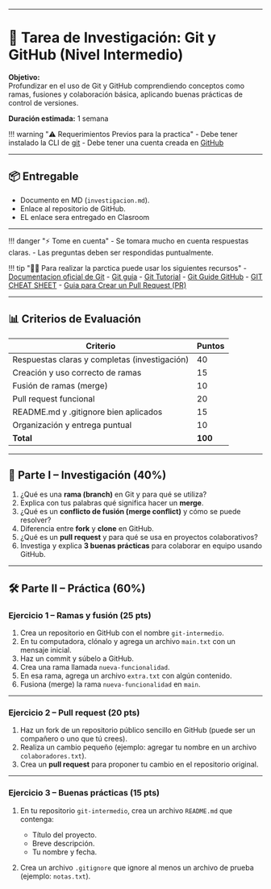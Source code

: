
---

# 📑 Tarea de Investigación: Git y GitHub (Nivel Intermedio)

**Objetivo:**  
Profundizar en el uso de Git y GitHub comprendiendo conceptos como ramas, fusiones y colaboración básica, aplicando buenas prácticas de control de versiones.

**Duración estimada:** 1 semana

!!! warning "⚠️ Requerimientos Previos para la practica"
    - Debe tener instalado la CLI de [git](https://git-scm.com/downloads)
    - Debe tener una cuenta creada en [GitHub](https://github.com/)


---


## 📦 Entregable

* Documento en MD (`investigacion.md`).
* Enlace al repositorio de GitHub.
* EL enlace sera entregado en Clasroom

---

!!! danger "⚡ Tome en cuenta"
    - Se tomara mucho en cuenta respuestas claras.
    - Las preguntas deben ser respondidas puntualmente.


!!! tip "💁‍♂️ Para realizar la parctica puede usar los siguientes recursos"
    - [Documentacion oficial de Git](https://git-scm.com/doc)
    - [Git guia](https://kevin-117.github.io/repo-sis-414-2025-s2/apuntes/GitGitHub/)
    - [Git Tutorial](https://www.w3schools.com/git/default.asp)
    - [Git Guide GitHub](https://github.com/git-guides)
    - [GIT CHEAT SHEET](https://education.github.com/git-cheat-sheet-education.pdf)
    - [Guia para Crear un Pull Request (PR)](https://kevin-117.github.io/repo-sis-414-2025-s2/guides/PullRequest/)

---

## 📊 Criterios de Evaluación

| Criterio                                      | Puntos  |
| --------------------------------------------- | ------- |
| Respuestas claras y completas (investigación) | 40      |
| Creación y uso correcto de ramas              | 15      |
| Fusión de ramas (merge)                       | 10      |
| Pull request funcional                        | 20      |
| README.md y .gitignore bien aplicados         | 15      |
| Organización y entrega puntual                | 10      |
| **Total**                                     | **100** |

---

## 📝 Parte I – Investigación (40%)

1. ¿Qué es una **rama (branch)** en Git y para qué se utiliza?
2. Explica con tus palabras qué significa hacer un **merge**.
3. ¿Qué es un **conflicto de fusión (merge conflict)** y cómo se puede resolver?
4. Diferencia entre **fork** y **clone** en GitHub.
5. ¿Qué es un **pull request** y para qué se usa en proyectos colaborativos?
6. Investiga y explica **3 buenas prácticas** para colaborar en equipo usando GitHub.

---

## 🛠️ Parte II – Práctica (60%)

### **Ejercicio 1 – Ramas y fusión (25 pts)**

1. Crea un repositorio en GitHub con el nombre `git-intermedio`.
2. En tu computadora, clónalo y agrega un archivo `main.txt` con un mensaje inicial.
3. Haz un commit y súbelo a GitHub.
4. Crea una rama llamada `nueva-funcionalidad`.
5. En esa rama, agrega un archivo `extra.txt` con algún contenido.
6. Fusiona (merge) la rama `nueva-funcionalidad` en `main`.

---

### **Ejercicio 2 – Pull request (20 pts)**

1. Haz un fork de un repositorio público sencillo en GitHub (puede ser un compañero o uno que tú crees).
2. Realiza un cambio pequeño (ejemplo: agregar tu nombre en un archivo `colaboradores.txt`).
3. Crea un **pull request** para proponer tu cambio en el repositorio original.

---

### **Ejercicio 3 – Buenas prácticas (15 pts)**

1. En tu repositorio `git-intermedio`, crea un archivo `README.md` que contenga:

   - Título del proyecto.
   - Breve descripción.
   - Tu nombre y fecha.

2. Crea un archivo `.gitignore` que ignore al menos un archivo de prueba (ejemplo: `notas.txt`).

